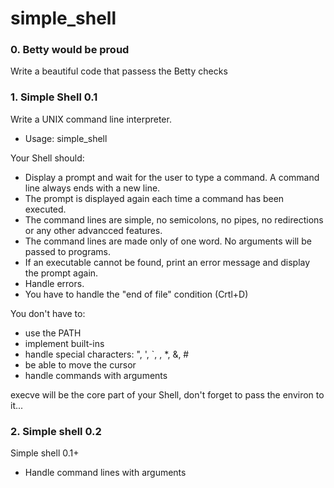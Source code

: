 # simple_shell

### 0. Betty would be proud
Write a beautiful code that passess the Betty checks

### 1. Simple Shell 0.1
Write a UNIX command line interpreter.
* Usage: simple_shell

Your Shell should:
* Display a prompt and wait for the user to type a command. A command line always ends with a new line.
* The prompt is displayed again each time a command has been executed.
* The command lines are simple, no semicolons, no pipes, no redirections or any other advancced features.
* The command lines are made only of one word. No arguments will be passed to programs.
* If an executable cannot be found, print an error message and display the prompt again.
* Handle errors.
* You have to handle the "end of file" condition (Crtl+D)

You don't have to:
* use the PATH
* implement built-ins
* handle special characters: ", ', `, \, *, &, #
* be able to move the cursor
* handle commands with arguments

execve will be the core part of your Shell, don't forget to pass the environ to it...

### 2. Simple shell 0.2
Simple shell 0.1+
* Handle command lines with arguments
